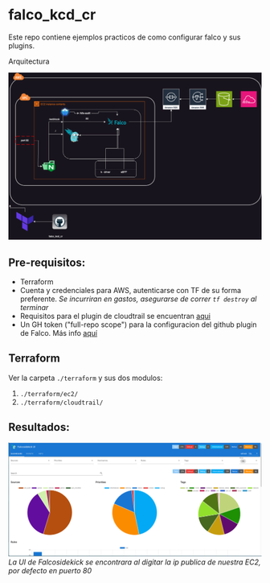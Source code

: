 # falco_kcd_cr

Este repo contiene ejemplos practicos de como configurar falco y sus plugins.

Arquitectura

![arquitectura](/img/Falco_kcd_cr.drawio.png)

## Pre-requisitos:

* Terraform
* Cuenta y credenciales para AWS, autenticarse con TF de su forma preferente. _Se incurriran en gastos, asegurarse de correr `tf destroy` al terminar_
* Requisitos para el plugin de cloudtrail se encuentran [aqui](https://github.com/falcosecurity/plugins/tree/master/plugins/cloudtrail)
* Un GH token ("full-repo scope") para la configuracion del github plugin de Falco. Más info [aquí](https://github.com/falcosecurity/plugins/tree/master/plugins/github#prerequisites)
  
## Terraform

Ver la carpeta `./terraform` y sus dos modulos:

1. `./terraform/ec2/`
2. `./terraform/cloudtrail/`

## Resultados:

![resultados](/img/falcosidekick.png)
_La UI de Falcosidekick se encontrara al digitar la ip publica de nuestra EC2, por defecto en puerto 80_
